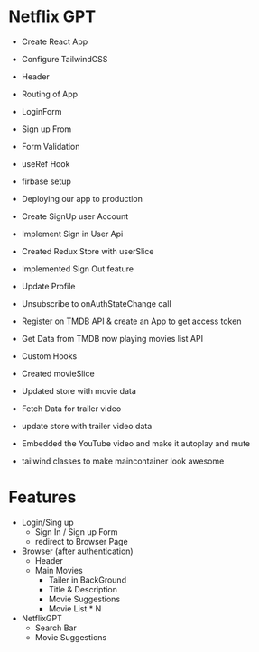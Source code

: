 # Netflix GPT

- Create React App
- Configure TailwindCSS

- Header
- Routing of App
- LoginForm
- Sign up From
- Form Validation
- useRef Hook
- firbase setup
- Deploying our app to production
- Create SignUp user Account
- Implement Sign in User Api
- Created Redux Store with userSlice
- Implemented Sign Out feature
- Update Profile
- Unsubscribe to onAuthStateChange call
- Register on TMDB API & create an App to get access token
- Get Data from TMDB now playing movies list API
- Custom Hooks
- Created movieSlice
- Updated store with movie data
- Fetch Data for trailer video
- update store with trailer video data
- Embedded the YouTube video and make it autoplay and mute
- tailwind classes to make maincontainer look awesome



# Features
- Login/Sing up
    - Sign In / Sign up Form
    - redirect to Browser Page
- Browser (after authentication)
    - Header
    - Main Movies
        - Tailer in BackGround
        - Title & Description
        - Movie Suggestions
        - Movie List * N
- NetflixGPT
    - Search Bar
    - Movie Suggestions
